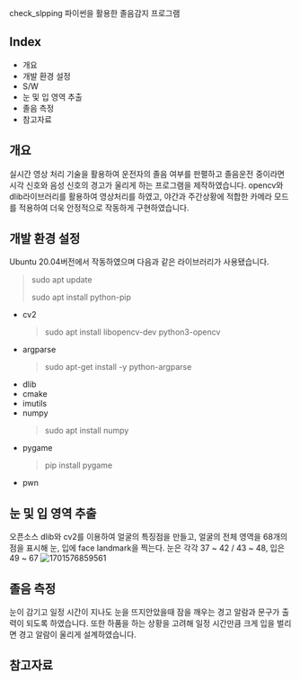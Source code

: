 check_slpping
파이썬을 활용한 졸음감지 프로그램

Index
---
* 개요
* 개발 환경 설정
* S/W
* 눈 및 입 영역 추출
* 졸음 측정
* 참고자료

개요
---
실시간 영상 처리 기술을 활용하여 운전자의 졸음 여부를 판펼하고 졸음운전 중이라면 시각 신호와 음성 신호의 경고가 울리게 하는 프로그램을 제작하였습니다. opencv와 dlib라이브러리를 활용하여 영상처리를 하였고, 야간과 주간상황에 적합한 카메라 모드를 적용하여 더욱 안정적으로 작동하게 구현하였습니다.

개발 환경 설정
---
Ubuntu 20.04버전에서 작동하였으며 다음과 같은 라이브러리가 사용됐습니다.
>sudo apt update
>
>sudo apt install python-pip

* cv2
  >sudo apt install libopencv-dev python3-opencv
* argparse
  >sudo apt-get install -y python-argparse
* dlib
* cmake
* imutils
* numpy
  >sudo apt install numpy
* pygame
  > 
  >
  > pip install pygame
* pwn

눈 및 입 영역 추출
---
오픈소스 dlib와 cv2를 이용하여 얼굴의 특징점을 만들고, 얼굴의 전체 영역을 68개의 점을 표시해 눈, 입에 face landmark을 찍는다.
눈은 각각 37 ~ 42 / 43 ~ 48, 입은 49 ~ 67
![1701576859561](https://github.com/timeida/check_slpping/assets/78420869/33f9d463-f569-4a75-b1b2-e75bf35007d5)



졸음 측정
---
눈이 감기고 일정 시간이 지나도 눈을 뜨지안았을때 잠을 깨우는 경고 알람과 문구가 출력이 되도록 하였습니다. 또한 하품을 하는 상황을 고려해 일정 시간만큼 크게 입을 벌리면 경고 알람이 울리게 설계하였습니다.




참고자료
---

